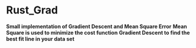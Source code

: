 # Rust_Grad
**Small implementation of Gradient Descent and Mean Square Error**
**Mean Square is used to minimize the cost function**
**Gradient Descent to find the best fit line in your data set**
